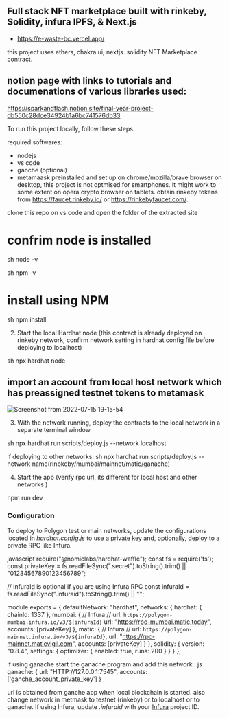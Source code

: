 ## Full stack NFT marketplace built with rinkeby, Solidity,  infura IPFS, & Next.js

- https://e-waste-bc.vercel.app/


this project uses ethers, chakra ui, nextjs. solidity NFT Marketplace contract.
## notion page with links to tutorials and documenations of various libraries used: 
https://sparkandflash.notion.site/final-year-project-db550c28dce34924b1a6bc741576db33

To run this project locally, follow these steps.

required softwares: 
- nodejs 
- vs code
- ganche (optional) 
- metamaask preinstalled and set up on chrome/mozilla/brave browser on desktop, this project is not optmised for smartphones. it might work to some extent on opera crypto browser on tablets. obtain rinkeby tokens from https://faucet.rinkeby.io/ or https://rinkebyfaucet.com/. 


clone this repo on vs code and open the folder of the extracted site

# confrim node is installed 
sh
node -v

sh
npm -v



# install using NPM 
sh
npm install



2. Start the local Hardhat node (this contract is already deployed on rinkeby network, confirm network setting in hardhat config file before deploying to localhost)

sh
npx hardhat node

## import an account from local host network which has preassigned testnet tokens to metamask 

![Screenshot from 2022-07-15 19-15-54](https://user-images.githubusercontent.com/47806016/179236032-5559f539-38e9-46fb-91f4-cf089eeeace6.png)

3. With the network running, deploy the contracts to the local network in a separate terminal window

sh
npx hardhat run scripts/deploy.js --network localhost 

if deploying to other networks: 
sh
npx hardhat run scripts/deploy.js --network name(rinbkeby/mumbai/mainnet/matic/ganache) 


4. Start the app (verify rpc url, its different for local host and other networks ) 


npm run dev



### Configuration

To deploy to Polygon test or main networks, update the configurations located in _hardhat.config.js_ to use a private key and, optionally, deploy to a private RPC like Infura.

javascript
require("@nomiclabs/hardhat-waffle");
const fs = require('fs');
const privateKey = fs.readFileSync(".secret").toString().trim() || "01234567890123456789";

// infuraId is optional if you are using Infura RPC
const infuraId = fs.readFileSync(".infuraid").toString().trim() || "";

module.exports = {
  defaultNetwork: "hardhat",
  networks: {
    hardhat: {
      chainId: 1337
    },
    mumbai: {
      // Infura
      // url: `https://polygon-mumbai.infura.io/v3/${infuraId}`
      url: "https://rpc-mumbai.matic.today",
      accounts: [privateKey]
    },
    matic: {
      // Infura
      // url: `https://polygon-mainnet.infura.io/v3/${infuraId}`,
      url: "https://rpc-mainnet.maticvigil.com",
      accounts: [privateKey]
    }
  },
  solidity: {
    version: "0.8.4",
    settings: {
      optimizer: {
        enabled: true,
        runs: 200
      }
    }
  }
};

if using ganache start the ganache program and add this network : 
js
 ganache: {
      url: "HTTP://127.0.0.1:7545",
      accounts: ['ganche_account_private_key']
    }

url is obtained from ganche app when local blockchain is started.
also change network in metmask to testnet (rinkeby) or to localhost or to ganache.
If using Infura, update _.infuraid_ with your [Infura](https://infura.io/) project ID.
